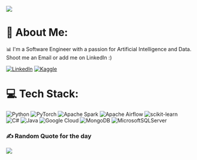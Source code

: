 ![](https://raw.githubusercontent.com/Schweinepriester/Schweinepriester/master/MeagerHardtofindAlbertosaurus-size_restricted.gif)

# 💫 About Me:

📊 I'm a Software Engineer with a passion for Artificial Intelligence and Data.<br>
Shoot me an Email or add me on LinkedIn :)

[![LinkedIn](https://img.shields.io/badge/LinkedIn-%230077B5.svg?logo=linkedin&logoColor=white)](https://www.linkedin.com/in/yunusemregokturk/)
[![Kaggle](https://img.shields.io/badge/Kaggle-%23EE4C2C.svg?logo=kaggle&logoColor=white)](https://www.kaggle.com/yunusemregktrk)


# 💻 Tech Stack:
![Python](https://img.shields.io/badge/python-3670A0?style=flat-square&logo=python&logoColor=ffdd54)
![PyTorch](https://img.shields.io/badge/PyTorch-%23EE4C2C.svg?style=flat-square&logo=PyTorch&logoColor=white) 
![Apache Spark](https://img.shields.io/badge/Apache%20Spark-FDEE21?style=flat-square&logo=apachespark&logoColor=black) 
![Apache Airflow](https://img.shields.io/badge/Apache%20Airflow-017CEE?style=flat-square&logo=Apache%20Airflow&logoColor=white) 
![scikit-learn](https://img.shields.io/badge/scikit--learn-%23F7931E.svg?style=flat-square&logo=scikit-learn&logoColor=white)
<br>
![C#](https://img.shields.io/badge/c%23-%23239120.svg?style=flat-square&logo=c-sharp&logoColor=white) 
![Java](https://img.shields.io/badge/java-%23ED8B00.svg?style=flat-square&logo=openjdk&logoColor=white) 
![Google Cloud](https://img.shields.io/badge/GoogleCloud-%234285F4.svg?style=flat-square&logo=google-cloud&logoColor=white) 
![MongoDB](https://img.shields.io/badge/MongoDB-%234ea94b.svg?style=flat-square&logo=mongodb&logoColor=white) 
![MicrosoftSQLServer](https://img.shields.io/badge/Microsoft%20SQL%20Server-CC2927?style=flat-square&logo=microsoft%20sql%20server&logoColor=white) 


### ✍️ Random Quote for the day
![](https://quotes-github-readme.vercel.app/api?type=horizontal&theme=radical)

<!-- Proudly created with GPRM ( https://gprm.itsvg.in ) -->
